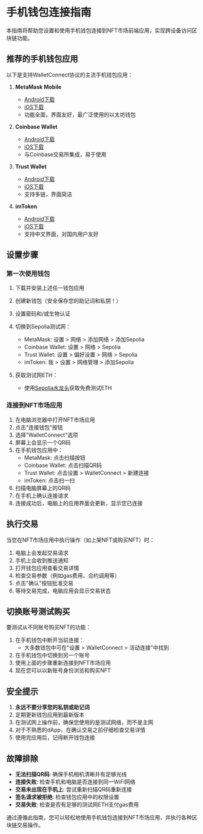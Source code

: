 # 手机钱包连接指南

本指南将帮助您设置和使用手机钱包连接到NFT市场前端应用，实现跨设备访问区块链功能。

## 推荐的手机钱包应用

以下是支持WalletConnect协议的主流手机钱包应用：

1. **MetaMask Mobile**
   - [Android下载](https://play.google.com/store/apps/details?id=io.metamask)
   - [iOS下载](https://apps.apple.com/us/app/metamask/id1438144202)
   - 功能全面，界面友好，最广泛使用的以太坊钱包

2. **Coinbase Wallet**
   - [Android下载](https://play.google.com/store/apps/details?id=org.toshi)
   - [iOS下载](https://apps.apple.com/us/app/coinbase-wallet-nfts-crypto/id1278383455)
   - 与Coinbase交易所集成，易于使用

3. **Trust Wallet**
   - [Android下载](https://play.google.com/store/apps/details?id=com.wallet.crypto.trustapp)
   - [iOS下载](https://apps.apple.com/us/app/trust-crypto-bitcoin-wallet/id1288339409)
   - 支持多链，界面简洁

4. **imToken**
   - [Android下载](https://play.google.com/store/apps/details?id=im.token.app)
   - [iOS下载](https://apps.apple.com/us/app/imtoken2/id1384798940)
   - 支持中文界面，对国内用户友好

## 设置步骤

### 第一次使用钱包

1. 下载并安装上述任一钱包应用
2. 创建新钱包（安全保存您的助记词和私钥！）
3. 设置密码和/或生物认证
4. 切换到Sepolia测试网：
   - MetaMask: 设置 > 网络 > 添加网络 > 添加Sepolia
   - Coinbase Wallet: 设置 > 网络 > Sepolia
   - Trust Wallet: 设置 > 偏好设置 > 网络 > Sepolia
   - imToken: 我 > 设置 > 网络管理 > 添加Sepolia

5. 获取测试网ETH：
   - 使用[Sepolia水龙头](https://sepoliafaucet.com/)获取免费测试ETH

### 连接到NFT市场应用

1. 在电脑浏览器中打开NFT市场应用
2. 点击"连接钱包"按钮
3. 选择"WalletConnect"选项
4. 屏幕上会显示一个QR码
5. 在手机钱包应用中：
   - MetaMask: 点击扫描按钮
   - Coinbase Wallet: 点击扫描QR码
   - Trust Wallet: 点击设置 > WalletConnect > 新建连接
   - imToken: 点击扫一扫
6. 扫描电脑屏幕上的QR码
7. 在手机上确认连接请求
8. 连接成功后，电脑上的应用界面会更新，显示您已连接

## 执行交易

当您在NFT市场应用中执行操作（如上架NFT或购买NFT）时：

1. 电脑上会发起交易请求
2. 手机上会收到推送通知
3. 打开钱包应用查看交易详情
4. 检查交易参数（例如gas费用、合约调用等）
5. 点击"确认"按钮批准交易
6. 等待交易完成，电脑应用会显示交易状态

## 切换账号测试购买

要测试从不同账号购买NFT的功能：

1. 在手机钱包中断开当前连接：
   - 大多数钱包中可在"设置 > WalletConnect > 活动连接"中找到
2. 在手机钱包中切换到另一个账号
3. 使用上面的步骤重新连接到NFT市场应用
4. 现在您可以以新账号身份浏览和购买NFT

## 安全提示

1. **永远不要分享您的私钥或助记词**
2. 定期更新钱包应用到最新版本
3. 在测试网上操作前，确保您使用的是测试网络，而不是主网
4. 对于不熟悉的dApp，在确认交易之前仔细检查交易详情
5. 使用完应用后，记得断开钱包连接

## 故障排除

- **无法扫描QR码**: 确保手机相机清晰并有足够光线
- **连接失败**: 检查手机和电脑是否连接到同一WiFi网络
- **交易未出现在手机上**: 尝试重新扫描QR码重新连接
- **签名请求被拒绝**: 检查钱包应用中的权限设置
- **交易失败**: 检查是否有足够的测试网ETH支付gas费用

通过遵循此指南，您可以轻松地使用手机钱包连接到NFT市场应用，并执行各种区块链交易操作。 